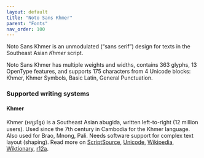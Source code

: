 ```yaml
---
layout: default
title: "Noto Sans Khmer"
parent: "Fonts"
nav_order: 100
---
```

Noto Sans Khmer is an unmodulated (“sans serif”) design for texts in the Southeast Asian _Khmer_ script. 

Noto Sans Khmer has multiple weights and widths, contains 363 glyphs, 13 OpenType features, and supports 175 characters from 4 Unicode blocks: Khmer, Khmer Symbols, Basic Latin, General Punctuation.


### Supported writing systems


#### Khmer

Khmer (<span class='autonym'>អក្សរខ្មែរ</span>) is a Southeast Asian abugida, written left-to-right (12 million users). Used since the 7th century in Cambodia for the Khmer language. Also used for Brao, Mnong, Pali. Needs software support for complex text layout (shaping). Read more on [ScriptSource](https://scriptsource.org/scr/Khmr), [Unicode](https://www.unicode.org/versions/Unicode13.0.0/ch16.pdf#G64642), [Wikipedia](https://en.wikipedia.org/wiki/ISO_15924:Khmr), [Wiktionary](https://en.wiktionary.org/wiki/Category:Khmer_script), [r12a](https://r12a.github.io/scripts/links?iso=Khmr).


